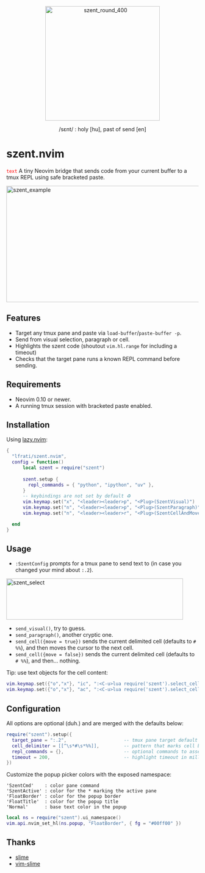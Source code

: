<p align="center">
<img width="300" height="300" alt="szent_round_400" src="https://github.com/user-attachments/assets/389f58cb-4c23-4ebc-86d0-295c22875252" />
  <p align="center">/sɛnt/ : holy [hu], past of send [en]</p>
<p>

# szent.nvim 
<code style="color:red">text</code>
A tiny Neovim bridge that sends code from your current buffer to a tmux REPL using safe bracketed paste.

<img width="920" height="305" alt="szent_example" src="https://github.com/user-attachments/assets/6606f689-1663-4d85-8e3b-88caf2930f32" />

## Features
- Target any tmux pane and paste via `load-buffer`/`paste-buffer -p`.
- Send from visual selection, paragraph or cell.
- Highlights the szent code (shoutout `vim.hl.range` for including a timeout)
- Checks that the target pane runs a known REPL command before sending.

## Requirements
- Neovim 0.10 or newer.
- A running tmux session with bracketed paste enabled.

## Installation
Using [lazy.nvim](https://github.com/folke/lazy.nvim):

```lua
{
  "lfrati/szent.nvim",
  config = function()
      local szent = require("szent")
      
      szent.setup {
        repl_commands = { "python", "ipython", "uv" },
      }
      -- keybindings are not set by default ♻️
      vim.keymap.set("x", "<leader><leader>p", "<Plug>(SzentVisual)")
      vim.keymap.set("n", "<leader><leader>p", "<Plug>(SzentParagraph)")
      vim.keymap.set("n", "<leader><leader>r", "<Plug>(SzentCellAndMove)")

  end
}
```

## Usage
- `:SzentConfig` prompts for a tmux pane to send text to (in case you changed your mind about `:.2`).
<img width="463" height="108" alt="szent_select" src="https://github.com/user-attachments/assets/e68618db-917a-48aa-9d15-3dd945993f85" />

- `send_visual()`, try to guess.
- `send_paragraph()`, another cryptic one.
- `send_cell({move = true})` sends the current delimited cell (defaults to `# %%`), and then moves the cursor to the next cell.
- `send_cell({move = false})` sends the current delimited cell (defaults to `# %%`), and then... nothing.

Tip: use text objects for the cell content:
```lua
vim.keymap.set({"o","x"}, "ic", ":<C-u>lua require('szent').select_cell_inner()<CR>", { silent = true, desc = "inside cell" })
vim.keymap.set({"o","x"}, "ac", ":<C-u>lua require('szent').select_cell_around()<CR>", { silent = true, desc = "around cell" })
```


## Configuration
All options are optional (duh.) and are merged with the defaults below:

```lua
require("szent").setup({
  target_pane = ":.2",                     -- tmux pane target default (session:window.pane)
  cell_delimiter = [[^\s*#\s*%%]],         -- pattern that marks cell boundaries
  repl_commands = {},                      -- optional commands to assert before sending
  timeout = 200,                           -- highlight timeout in milliseconds
})
```

Customize the popup picker colors with the exposed namespace:
```
'SzentCmd'    : color pane command
'SzentActive' : color for the * marking the active pane
'FloatBorder' : color for the popup border
'FloatTitle'  : color for the popup title
'Normal'      : base text color in the popup
```

```lua
local ns = require("szent").ui_namespace()
vim.api.nvim_set_hl(ns.popup, "FloatBorder", { fg = "#00ff00" })
```

## Thanks
- [slime](https://slime.common-lisp.dev/)
- [vim-slime](https://github.com/jpalardy/vim-slime)
